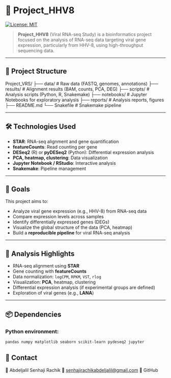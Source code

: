 # 🧬 Project_HHV8
[![License: MIT](https://img.shields.io/badge/License-MIT-yellow.svg)](https://opensource.org/licenses/MIT)

> **Project_HHV8** (Viral RNA-seq Study) is a bioinformatics project focused on the analysis of RNA-seq data targeting viral gene expression, particularly from HHV-8, using high-throughput sequencing data.

---

## 📁 Project Structure
Project_VRS/
├── data/ # Raw data (FASTQ, genomes, annotations)
├── results/ # Alignment results (BAM, counts, PCA, DEG)
├── scripts/ # Analysis scripts (Python, R, Snakemake)
├── notebooks/ # Jupyter Notebooks for exploratory analysis
├── reports/ # Analysis reports, figures
├── README.md 
└── Snakefile # Snakemake pipeline

---

## 🛠 Technologies Used

- **STAR**: RNA-seq alignment and gene quantification
- **featureCounts**: Read counting per gene
- **DESeq2** (R) or **pyDESeq2** (Python): Differential expression analysis
- **PCA, heatmap, clustering**: Data visualization
- **Jupyter Notebook / RStudio**: Interactive analysis
- **Snakemake**: Pipeline management

---

## 📌 Goals

This project aims to:
- Analyze viral gene expression (e.g., HHV-8) from RNA-seq data
- Compare expression levels across samples
- Identify differentially expressed genes (DEGs)
- Visualize the global structure of the data (PCA, heatmap)
- Build a **reproducible pipeline** for viral RNA-seq analysis

---

## 🧪 Analysis Highlights

- RNA-seq alignment using **STAR**
- Gene counting with **featureCounts**
- Data normalization: `logCPM`, `RPKM`, `VST`, `rlog`
- Visualization: **PCA**, heatmap, clustering
- Differential expression analysis (if experimental groups are defined)
- Exploration of viral genes (e.g., **LANA**)

---

## 📦 Dependencies

### Python environment:
```bash
pandas numpy matplotlib seaborn scikit-learn pydeseq2 jupyter
```
## 📨 Contact

👤 Abdeljalil Senhaji Rachik
📧 senhajirachikabdeljalil@gmail.com
🐙 GitHub